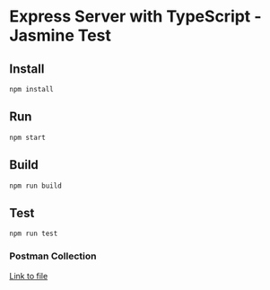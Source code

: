 # Express Server with TypeScript - Jasmine Test

## Install
```
npm install
```
## Run
```
npm start
```
## Build
```
npm run build
```
## Test
```
npm run test
```

### Postman Collection
[Link to file](https://github.com/mahkassem/Express-TypeScript/blob/main/Express%20TS.postman_collection.json)

